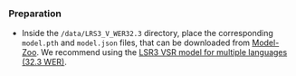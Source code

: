 ### Preparation
* Inside the `/data/LRS3_V_WER32.3` directory, place the corresponding `model.pth` and `model.json` files, that can be downloaded from [Model-Zoo](https://github.com/mpc001/Visual_Speech_Recognition_for_Multiple_Languages/tree/master#Model-Zoo). We recommend using the [LSR3 VSR model for multiple languages (32.3 WER)](https://drive.google.com/file/d/1yHd4QwC7K_9Ro2OM_hC7pKUT2URPvm_f/view).